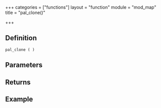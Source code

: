 +++
categories = ["functions"]
layout = "function"
module = "mod_map"
title = "pal_clone()"

+++

## Definition

    pal_clone ( )

## Parameters

## Returns

## Example

